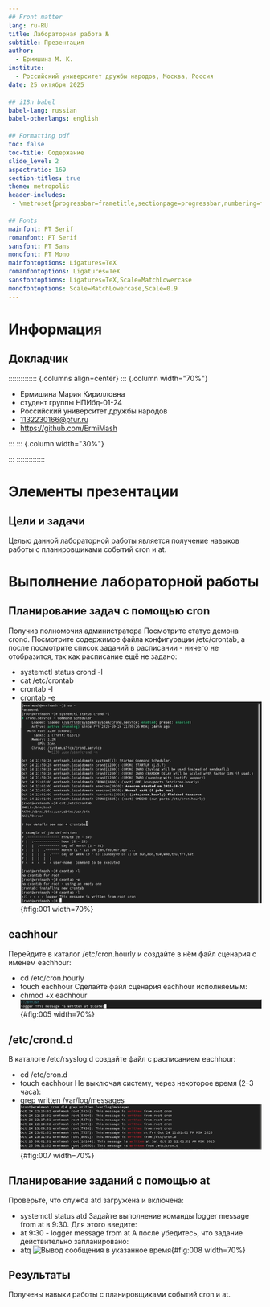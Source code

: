 ```yaml
---
## Front matter
lang: ru-RU
title: Лабораторная работа №
subtitle: Презентация
author:
  - Ермишина М. К.
institute:
  - Российский университет дружбы народов, Москва, Россия
date: 25 октября 2025

## i18n babel
babel-lang: russian
babel-otherlangs: english

## Formatting pdf
toc: false
toc-title: Содержание
slide_level: 2
aspectratio: 169
section-titles: true
theme: metropolis
header-includes:
 - \metroset{progressbar=frametitle,sectionpage=progressbar,numbering=fraction}

## Fonts
mainfont: PT Serif
romanfont: PT Serif
sansfont: PT Sans
monofont: PT Mono
mainfontoptions: Ligatures=TeX
romanfontoptions: Ligatures=TeX
sansfontoptions: Ligatures=TeX,Scale=MatchLowercase
monofontoptions: Scale=MatchLowercase,Scale=0.9
---
```


# Информация

## Докладчик

:::::::::::::: {.columns align=center}
::: {.column width="70%"}

  * Ермишина Мария Кирилловна
  * студент группы НПИбд-01-24
  * Российский университет дружбы народов
  * [1132230166@pfur.ru](mailto:1132230166@pfur.ru)
  * <https://github.com/ErmiMash>

:::
::: {.column width="30%"}

:::
::::::::::::::


# Элементы презентации

## Цели и задачи

Целью данной лабораторной работы является получение навыков работы с планировщиками событий cron и at.

# Выполнение лабораторной работы

## Планирование задач с помощью cron
Получив полномочия администратора Посмотрите статус демона crond. Посмотрите содержимое файла конфигурации /etc/crontab, а после посмотрите список заданий в расписании - ничего не отобразится, так как расписание ещё не задано:
  - systemctl status crond -l
  - cat /etc/crontab
  - crontab -l
  - crontab -e
![Списки заданий](image/image1.png){#fig:001 width=70%}

## eachhour
Перейдите в каталог /etc/cron.hourly и создайте в нём файл сценария с именем eachhour:
  - cd /etc/cron.hourly
  - touch eachhour
Сделайте файл сценария eachhour исполняемым: 
  - chmod +x eachhour
![Текст в третьем файле](image/image5.png){#fig:005 width=70%}

## /etc/crond.d
В каталоге /etc/rsyslog.d создайте файл с расписанием eachhour: 
  - cd /etc/cron.d
  - touch eachhour
Не выключая систему, через некоторое время (2–3 часа):
  - grep written /var/log/messages
![Вывод сообщения в течение 3х часов](image/image7.png){#fig:007 width=70%}

## Планирование заданий с помощью at
Проверьте, что служба atd загружена и включена:
  - systemctl status atd
Задайте выполнение команды logger message from at в 9:30. Для этого введите:
  - at 9:30	- logger message from at
А после убедитесь, что задание действительно запланировано:
  - atq
![Вывод сообщения в указанное время](image/image8.png){#fig:008 width=70%}

## Результаты

Получены навыки работы с планировщиками событий cron и at.
